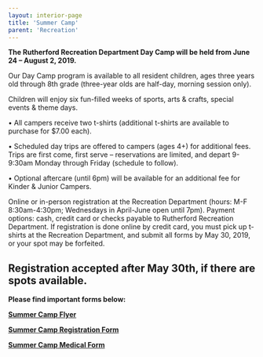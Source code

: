 ```yaml
---
layout: interior-page
title: 'Summer Camp'
parent: 'Recreation'
---
```



**The Rutherford Recreation Department Day Camp will be held from June 24 – August 2, 2019.** 

Our Day Camp program is available to all resident children, ages three years old through 8th
grade (three-year olds are half-day, morning session only).

Children will enjoy six fun-filled weeks of sports, arts & crafts, special events & theme days.

• All campers receive two t-shirts (additional t-shirts are available to purchase for $7.00 each).

• Scheduled day trips are offered to campers (ages 4+) for additional fees. Trips are first come, first serve –
reservations are limited, and depart 9-9:30am Monday through Friday (schedule to follow).

• Optional aftercare (until 6pm) will be available for an additional fee for Kinder & Junior Campers.

Online or in-person registration at the Recreation Department (hours: M-F 8:30am-4:30pm; Wednesdays in April-June open
until 7pm). Payment options: cash, credit card or checks payable to Rutherford Recreation Department. If registration is done
online by credit card, you must pick up t-shirts at the Recreation Department, and submit all forms by May 30, 2019, or your spot may be forfeited.

**Registration accepted after May 30th, if there are spots available.**
---

**Please find important forms below:**

[**Summer Camp Flyer**](https://storage.googleapis.com/static.rutherford-nj.com/recreation/Summer%20Camp/2019%20Summer%20Camp%20Flyer.pdf)

[**Summer Camp Registration Form**](https://storage.googleapis.com/static.rutherford-nj.com/recreation/Summer%20Camp/2019%20Summer%20Camp%20registration%20form.pdf)

[**Summer Camp Medical Form**](https://storage.googleapis.com/static.rutherford-nj.com/recreation/Summer%20Camp/2019%20Summer%20Camp%20registration_medical%20form.pdf)


